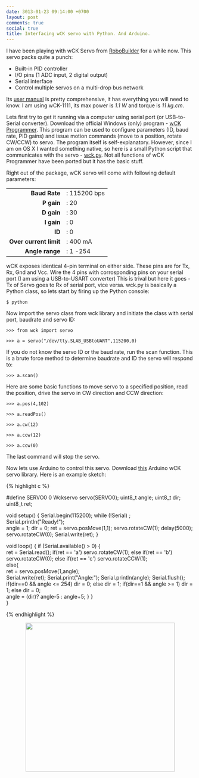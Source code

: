 ```yaml
---
date: 3013-01-23 09:14:00 +0700
layout: post
comments: true
social: true
title: Interfacing wCK servo with Python. And Arduino.
---
```

I have been playing with wCK Servo from [RoboBuilder][1] for a while now. This servo packs quite a punch:

- Built-in PID controller
- I/O pins (1 ADC input, 2 digital output)
- Serial interface 
- Control multiple servos on a multi-drop bus network

Its [user manual][2] is pretty comprehensive, it has everything you will need to know. I am using wCK-1111, its max power is *1.1 W* and torque is *11 kg.cm*. 

Lets first try to get it running via a computer using serial port (or USB-to-Serial converter). Download the official Windows (only) program - [wCK Programmer][3]. This program can be used to configure parameters (ID, baud rate, PID gains) and issue motion commands (move to a position, rotate CW/CCW) to servo. The program itself is self-explanatory. However, since I am on OS X I wanted something native, so here is a small Python script that communicates with the servo - [wck.py][4]. Not all functions of wCK Programmer have been ported but it has the basic stuff.

Right out of the package, wCK servo will come with following default parameters:

| | | 
|---------:|:---|
| **Baud Rate** |: 115200 bps |
| **P gain**	|: 20		 |
| **D gain**  	|: 30 		 |
| **I gain**  	|: 0			 | 
| **ID** 		|: 0			 |
| **Over current limit** |: 400 mA |
| **Angle range** |: 1 -254 |

wCK exposes identical 4-pin terminal on either side. These pins are for Tx, Rx, Gnd and Vcc. Wire the 4 pins with corrosponding pins on your serial port (I am using a USB-to-USART converter) This is trival but here it goes - Tx of Servo goes to Rx of serial port, vice versa. wck.py is basically a Python class, so lets start by firing up the Python console: 

`$ python`

Now import the servo class from wck library and initiate the class with serial port, baudrate and servo ID:

`>>> from wck import servo`
	
`>>> a = servo("/dev/tty.SLAB_USBtoUART",115200,0)`

If you do not know the servo ID or the baud rate, run the scan function. This is a brute force method to determine baudrate and ID the servo will respond to:

`>>> a.scan()`

Here are some basic functions to move servo to a specified position, read the position, drive the servo in CW direction and CCW direction:

`>>> a.pos(4,102)`

`>>> a.readPos()`

`>>> a.cw(12)`

`>>> a.ccw(12)`

`>>> a.ccw(0)`

The last command will stop the servo.	

Now lets use Arduino to control this servo. Download [this][5] Arduino wCK servo library. Here is an example sketch:

<div class='code'>
{% highlight c %}

#define SERVO0  0
Wckservo servo(SERVO0);
uint8_t angle;
uint8_t dir;
uint8_t ret;

void setup() { 
  Serial.begin(115200); 
  while (!Serial) 
  ;  
  Serial.println("Ready!");  
  angle = 1;
  dir = 0;
  ret = servo.posMove(1,1);
  servo.rotateCW(1);
  delay(5000);  
  servo.rotateCW(0);
  Serial.write(ret);
} 

void loop() { 
  if (Serial.available() > 0) {    
    ret = Serial.read();
    if(ret == 'a')
      servo.rotateCW(1);
    else if(ret == 'b')
      servo.rotateCW(0);
    else if(ret == 'c')
      servo.rotateCCW(1);  
    else{  
      ret = servo.posMove(1,angle);           
      Serial.write(ret);
      Serial.print("Angle:");
      Serial.println(angle);
      Serial.flush();
      if(dir==0 && angle <= 254)
        dir = 0;
      else
        dir = 1;
      if(dir==1 && angle >= 1)
        dir = 1;
      else
        dir = 0;  
      angle = (dir)? angle-5 : angle+5;
    }
  }  
} 


{% endhighlight %}
</div>
<center><img src="{{ site.url }}/img/posts/wck-arduino.jpg" width="400px"/></center>
 

[1]: http://www.robobuilder.net/eng/
[2]: http://robosavvy.com/RoboSavvyPages/Robobuilder/robobuilder-creator-users-manual.pdf
[3]: http://www.robobuilder.net/eng/board/board_down/board_index.asp?cmd=view&page=1&info_ref=17&info_idx=17&w=&k=C&board_type=picture&board_gubun=default&board_name=morgue&title_name=
[4]: http://github.com/prashanta/wck.py
[5]: http://github.com/prashanta/wckservo
